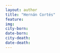 ```yaml
---
layout: author
title: "Hernán Cortés"
feature: 
img:
city-born: 
date-born: 
city-death: 
date-death:
---
```

